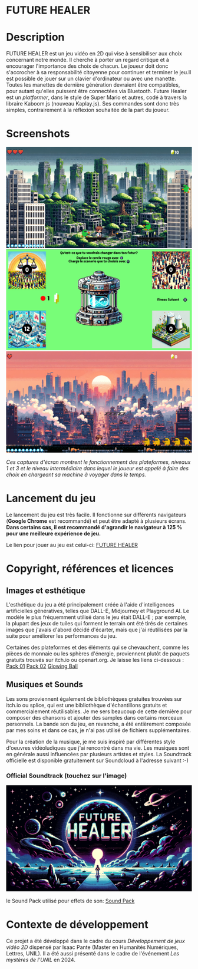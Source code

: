 <h1>FUTURE HEALER</h1>

<h1>Description</h1>
<p>FUTURE HEALER est un jeu vidéo en 2D qui vise à sensibiliser aux choix concernant notre monde. Il cherche à porter un regard critique et à encourager l'importance des choix de chacun. Le joueur doit donc s'accrocher à sa responsabilité citoyenne pour continuer et terminer le jeu.Il est possible de jouer sur un clavier d'ordinateur ou avec une manette. Toutes les manettes de dernière génération devraient être compatibles, pour autant qu'elles puissent être connectées via Bluetooth. Future Healer est un <i>platformer</i>, dans le style de Super Mario et autres, codé à travers la libraire Kaboom.js (nouveau Kaplay.js). Ses commandes sont donc très simples, contrairement à la réflexion souhaitée de la part du joueur.</p>

<h1>Screenshots</h1>
<img src="ASSETS/tilesets-da-tagliare/Screenshot 1.png">
<img src="ASSETS/tilesets-da-tagliare/Screenshot 2.png">
<img src="ASSETS/tilesets-da-tagliare/Screenshot 3.png">
<p><i>Ces captures d'écran montrent le fonctionnement des plateformes,  niveaux 1 et 3 et le niveau intermédiaire dans lequel le joueur est appelé à faire des choix en chargeant sa machine à voyager dans le temps.</i></p>

<h1>Lancement du jeu</h1>
<p>Le lancement du jeu est très facile. Il fonctionne sur différents navigateurs (<b>Google Chrome</b> est recommandé) et peut être adapté à plusieurs écrans. <b>Dans certains cas, il est recommandé d'agrandir le navigateur à 125 % pour une meilleure expérience de jeu.</b></p>
<p>Le lien pour jouer au jeu est celui-ci: <a href="https://gianmarcosapienza.itch.io/future-healer">FUTURE HEALER</a></p>

<h1>Copyright, références et licences</h1>
  <h2>Images et esthétique</h2>
  <p>L'esthétique du jeu a été principalement créée à l'aide d'intelligences artificielles génératives, telles que DALL-E, Midjourney et Playground AI. Le modèle le plus fréquemment utilisé dans le jeu était DALL-E ; par exemple, la plupart des jeux de tuiles qui forment le terrain ont été tirés de certaines images que j'avais d'abord décidé d'écarter, mais que j'ai réutilisées par la suite pour améliorer les performances du jeu.</p>
  <p>Certaines des plateformes et des éléments qui se chevauchent, comme les pièces de monnaie ou les sphères d'énergie, proviennent plutôt de paquets gratuits trouvés sur itch.io ou openart.org. Je laisse les liens ci-dessous : 
  <a href="https://ansimuz.itch.io/grotto-escape-game-art-pack;
">Pack 01</a>
  <a href="https://opengameart.org/content/190-pixel-art-assets-sci-fi-forest;
">Pack 02</a>
  <a href="https://lvgames.itch.io/free-glowing-ball-sprite-pixel-fx-rpg-maker-ready;
">Glowing Ball</a>
  </p>
  <h2>Musiques et Sounds</h2>
  <p>Les sons proviennent également de bibliothèques gratuites trouvées sur itch.io ou splice, qui est une bibliothèque d'échantillons gratuits et commercialement réutilisables. Je me sers beaucoup de cette dernière pour composer des chansons et ajouter des samples dans certains morceaux personnels. La bande son du jeu, en revanche, a été entièrement composée par mes soins et dans ce cas, je n'ai pas utilisé de fichiers supplémentaires. </p>
  <p>Pour la création de la musique, je me suis inspiré par différentes style d'oeuvres vidéoludiques que j'ai rencontré dans ma vie. Les musiques sont en générale aussi influencées par plusieurs artistes et styles. La Soundtrack officielle est disponible gratuitement sur Soundcloud à l'adresse suivant :-) </p>

  <h3>Official Soundtrack (touchez sur l'image)</h3>
  <a href="https://soundcloud.com/jimmy_wiseey/sets/future-healer-game-ost?si=6d0afa7737ad41d395f93ce599f4a8cd&utm_source=clipboard&utm_medium=text&utm_campaign=social_sharing" target="_blank">
    <img src="ASSETS/backgrounds/future_healer_Title_Game.png">
  </a>
  <p>le Sound Pack utilisé pour effets de son: <a href="https://ivyism.itch.io/8-16-bit-half-life">Sound Pack</a></p>

<h1>Contexte de développement</h1>
<p>Ce projet a été développé dans le cadre du cours <i>Développement de jeux vidéo 2D</i> dispensé par Isaac Pante (Master en Humanités Numériques, Lettres, UNIL). Il a été aussi présenté dans le cadre de l'événement <i>Les mystères de l'UNIL</i> en 2024.</p>
